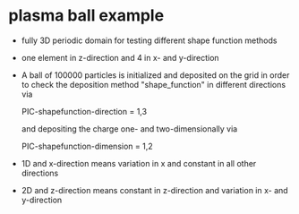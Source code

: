 # plasma ball example
- fully 3D periodic domain for testing different shape function methods
- one element in z-direction and 4 in x- and y-direction
- A ball of 100000 particles is initialized and deposited on the grid
    in order to check the deposition method "shape_function" in different
    directions via

    PIC-shapefunction-direction = 1,3

    and depositing the charge one- and two-dimensionally via

    PIC-shapefunction-dimension = 1,2
- 1D and x-direction means variation in x and constant in all other directions
- 2D and z-direction means constant in z-direction and variation in x- and y-direction
